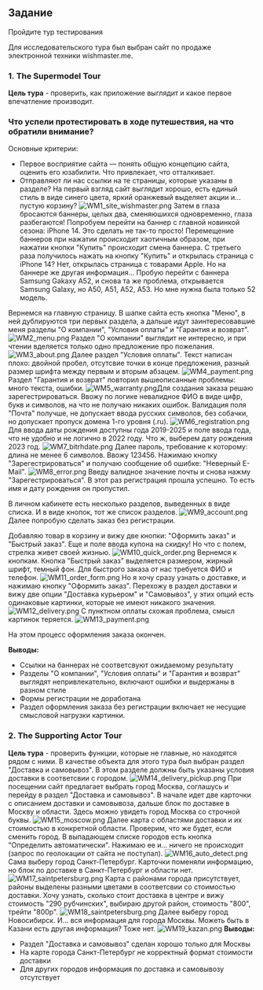 ## Задание
Пройдите тур тестирования

Для исследовательского тура был выбран сайт по продаже электронной техники wishmaster.me.
### 1. The Supermodel Tour
**Цель тура** - проверить, как приложение выглядит и какое первое впечатление производит. 
### Что успели протестировать в ходе путешествия, на что обратили внимание?
Основные критерии: 
-   Первое восприятие сайта — понять общую концепцию сайта, оценить его юзабилити. Что привлекает, что отталкивает.
-   Отправляют ли нас ссылки на те страницы, которые указаны в разделе?
На первый взгляд сайт выглядит хорошо, есть единый стиль в виде синего цвета, яркий оранжевый выделяет акции и... пустую корзину? 
![WM1_site_wishmaster.png](OTUS%20Course/WM1_site_wishmaster.png)
Затем в глаза бросаются баннеры, целых два, сменяюшихся одновременно, глаза разбегаются! Попробуем перейти на баннер с главной новинкой сезона: iPhone 14.  Это сделать не так-то просто! Перемещение баннеров при нажатии происходит хаотичным образом, при нажатии кнопки "Купить" происходит смена баннера.
С третьего раза получилось нажать на кнопку "Купить" и открылась страница с iPhone 14? Нет, открылась страница с товарами Apple. Но на баннере же другая информация... Пробую перейти с баннера Samsung Gakaxy A52, и снова та же проблема, открывается Samsung Galaxy, но A50, A51, A52, A53. Но мне нужна была только 52 модель.

Вернемся на главную страницу. В шапке сайта есть кнопка "Меню", в ней дублируются три первых раздела, а дальше идут заинтересовавшие меня разделы "О компании", "Условия оплаты" и "Гарантия и возврат".
![WM2_menu.png](OTUS%20Course/WM2_menu.png)
Раздел "О компании" выглядит не интересно, и при чтении вделяется только одно предложение про пожелания. 
![WM3_about.png](OTUS%20Course/WM3_about.png)
Далее раздел "Условия оплаты". Текст написан плохо: двойной пробел, отсутсвие точки в конце предложения, разный размер шрифта между первым и вторым абзацем.
![WM4_payment.png](OTUS%20Course/WM4_payment.png)
Раздел "Гарантия и возврат" повторил вышеописанные проблемы: много текста, ошибки.
![WM5_warranty.png](OTUS%20Course/WM5_warranty.png)Для создания заказа решаю зарегестрироваться. Ввожу по логике невалидное ФИО в виде цифр, букв и символов, на что не получаю никаких ошибок. Валидация поля "Почта" получше, не допускает ввода русских символов, без собачки, но допускает пропуск домена 1-го уровня (.ru).
![WM6_registration.png](OTUS%20Course/WM6_registration.png)
Для ввода даты рождения доступны года 2019-2025 и поле ввода года, что не удобно и не логично в 2022 году. Что ж, выберем дату рождения 2023 год. 
![WM7_bitrhdate.png](OTUS%20Course/WM7_bitrhdate.png)
Далее пароль, требование к которому: длина не менее 6 символов. Ввожу 123456.
Нажимаю кнопку "Зарегестрироваться" и получаю сообщение об ошибке: "Неверный E-Mail".
![WM8_error.png](OTUS%20Course/WM8_error.png)
Введу валидное значение почты и снова нажму "Зарегестрироваться". В этот раз регистрация прошла успешно. То есть имя и дату рождения он пропустил.

В личном кабинете есть несколько разделов, выведенных в виде списка. И в виде кнопок, тот же список разделов.
![WM9_account.png](OTUS%20Course/WM9_account.png)
Далее попробую сделать заказ без регистрации.

Добавляю товар в корзину и вижу две кнопки: "Оформить заказ" и "Быстрый заказ". Еще и поле ввода купона на скидку! Но что с полем, стрелка живет своей жизнью.
![WM10_quick_order.png](OTUS%20Course/WM10_quick_order.png)
Вернемся к кнопкам. Кнопка "Быстрый заказ" выделяется размером, жирный шрифт, темный фон. Для быстрого заказа от нас требуется ФИО и телефон.
![WM11_order_form.png](OTUS%20Course/WM11_order_form.png)
Но я хочу сразу узнать о доставке, и нажимаю кнопку "Оформить заказ". Перехожу в раздел доставки и вижу две опции "Доставка курьером" и "Самовывоз", у этих опций есть одинаковые картинки, которые не имеют никакого значения. 
![WM12_delivery.png](OTUS%20Course/WM12_delivery.png)
С пунктном оплаты схожая проблема, смысл картинок теряется.
![WM13_payment.png](OTUS%20Course/WM13_payment.png)

На этом процесс оформления заказа окончен. 

**Выводы:**
- Ссылки на баннерах не соответсвуют ожидаемому результату
- Разделы "О компании", "Условия оплаты" и "Гарантия и возврат" выглядят непривлекательно, включают ошибки и выдержаны в разном стиле
- Формы регистрации не доработана
- Раздел оформления заказа без регистрации включает не несущие смысловой нагрузки картинки.

### 2. The Supporting Actor Tour
**Цель тура** - проверить функции, которые не главные, но находятся рядом с ними. 
В качестве объекта для этого тура был выбран раздел "Доставка и самовывоз". В этом разделе должны быть указаны условия доставки в соответсвии с городом.
![WM14_delivery_pickup.png](OTUS%20Course/WM14_delivery_pickup.png)
При посещении сайт предлагает выбрать город Москва, соглашусь и перейду в раздел "Доставка и самовывоз". В начале идет две карточки с описанием доставки и самовывоза, дальше блок по доставке в Москву и области. Здесь можно увидеть город Москва со строчной буквы.
![WM15_moscow.png](OTUS%20Course/WM15_moscow.png)
Далее карта с областями доставки и их стоимостью в конкретной области.
Проверим, что же будет, если сменить город. В выпадающем списке городов есть кнопка "Определить автоматически". Нажимаю ее и... ничего не происходит (запрос по геолокации от сайта не поступал).
![WM16_auto_detect.png](OTUS%20Course/WM16_auto_detect.png)
Сама выберу город Санкт-Петербург.
Карточки поменяли информацию, но блок по доставке в Санкт-Петербург и области нет. 
![WM17_saintpetersburg.png](OTUS%20Course/WM17_saintpetersburg.png)
Карта с районами города присутствует, районы выделены разными цветами в соответсвии со стоимостью доставки. Хочу узнать, сколько стоит доставка в центре и вижу стоимость "290 рубчинских", выбираю другой район, стоимость "800", трейти "800р". 
![WM18_saintpetersburg.png](OTUS%20Course/WM18_saintpetersburg.png)
Далее выберу город Новосибирск. И... вся информация для города Москвы. Можеть быть в Казани есть другая информация? Тоже нет.
![WM19_kazan.png](OTUS%20Course/WM19_kazan.png)
**Выводы:**
- Раздел "Доставка и самовывоз" сделан хорошо только для Москвы
- На карте города Санкт-Петербург не корректный формат стоимости доставки
- Для других городов информация по доставка и самовывозу отсутствует